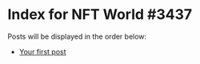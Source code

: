 # Index for NFT World #3437
Posts will be displayed in the order below:

- [Your first post](./001-first.md)

